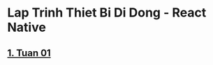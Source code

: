 # Lap Trinh Thiet Bi Di Dong - React Native #

## [1. Tuan 01](https://github.com/dinh-letat/React_Native/tree/tuan01) ##
